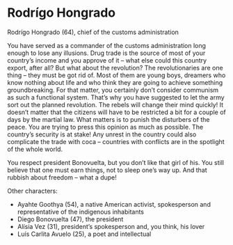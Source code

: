 # Rodrígo Hongrado

Rodrígo Hongrado (64), chief of the customs administration

You have served as a commander of the customs administration long enough to lose any illusions. Drug trade is the source of most of your country’s income and you approve of it – what else could this country export, after all? But what about the revolution? The revolutionaries are one thing – they must be got rid of. Most of them are young boys, dreamers who know nothing about life and who think they are going to achieve something groundbreaking. For that matter, you certainly don’t consider communism as such a functional system. That’s why you have suggested to let the army sort out the planned revolution. The rebels will change their mind quickly! It doesn’t matter that the citizens will have to be restricted a bit for a couple of days by the martial law. What matters is to punish the disturbers of the peace. You are trying to press this opinion as much as possible. The country’s security is at stake! Any unrest in the country could also complicate the trade with coca – countries with conflicts are in the spotlight of the whole world.

You respect president Bonovuelta, but you don’t like that girl of his. You still believe that one must earn things, not to sleep one’s way up. And that rubbish about freedom – what a dupe!

Other characters:

- Ayahte Goothya (54), a native American activist, spokesperson and representative of the indigenous inhabitants
- Diego Bonovuelta (47), the president
- Alísia Vez (31), president’s spokesperson and, you think, his lover
- Luís Carlita Avuelo (25), a poet and intellectual
